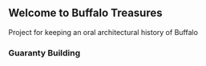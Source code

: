 ## Welcome to Buffalo Treasures

Project for keeping an oral architectural history of Buffalo

### Guaranty Building

<!DOCTYPE html>
<html lang="en" dir="ltr">
  <head>
    <meta charset="utf-8">
    <title>Making Sound</title>
    <link href="https://fonts.googleapis.com/css?family=Shadows+Into+Light" rel="stylesheet">
    <style>
      #assessment {
        font-family: 'Shadows Into Light', cursive;
        width: 450px;
        border: 1px solid #ccc;
        background-color: #fbfbfb;
        padding: 10px;
        box-shadow: 2px 2px #ccc;
      }

      #assessment h1 {
        margin-top: 0px;
      }

      #assessment button {
        width: 100%;
        height: 30px;
        margin-top: 8px;
        border-radius: 5px;
        background-color: #999;
        color: #333;
        font-size: 1.15em;

      }

    </style>
  </head>
  <body>
      <audio id="sound">
          <source src="Correct Answer.mp3" />
      </audio>
      <audio id="wrongSound">
          <source src="Wrong 02.wav" />
      </audio>
      <div id="assessment">
        <h1>Who played the character of Harry Potter in the movie series?</h1>
        <button id="wrong1">George Clooney</button>
        <button id="correct">Daniel Radcliff</button>
        <button id="wrong2">George Peppard</button>
        <button id="wrong3">George Burns</button>
      </div>
  </body>
  <script>
      const mySound = document.getElementById("sound");
      const correctButton = document.getElementById("correct");
      const wrong1 = document.getElementById("wrong1");
      const wrong2 = document.getElementById("wrong2");
      const wrong3 = document.getElementById("wrong3");

      correctButton.addEventListener("click", function(){
        mySound.play();
      })

      wrong1.addEventListener("click", wrongAnswer);
      wrong2.addEventListener("click", wrongAnswer);
      wrong3.addEventListener("click", wrongAnswer);

      function wrongAnswer(e){
          document.getElementById("wrongSound").play();
      }
  </script>
</html>

### Swan Street Diner

